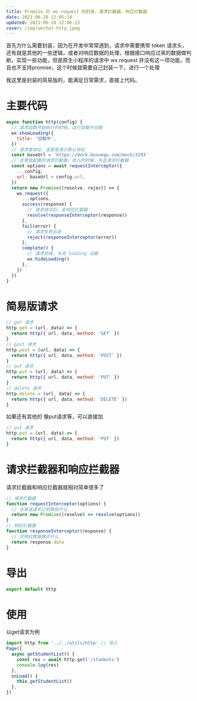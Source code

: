 ```yaml
---
title: Promise 对 we.request 的封装，请求拦截器，响应拦截器
date: 2021-06-20 12:05:14
updated: 2021-06-20 12:06:23
cover: /img/wechat-http.jpeg
---
```


首先为什么需要封装，因为在开发中常常遇到，请求中需要携带 token 请求头，还有就是其他的一些逻辑，或者对响应数据的处理，根据接口响应过来的数据做判断，实现一些功能，但是原生小程序的请求中 wx.request 并没有这一项功能，而且也不支持promise，这个时候就需要自己封装一下，进行一个处理

我这里是封装的简易版的，能满足日常需求，直接上代码。

# 主要代码

```js
async function http(config) {
  // 请求函数开始执行的时候，运行加载中动画
  wx.showLoading({
    title: '加载中',
  })
  // 请求基地址，这里是演示默认地址
  const baseUrl = 'https://mock.boxuegu.com/mock/3293'
  // 这里是配置的请求拦截器，进入的时候，先走请求拦截器
  const options = await requestInterceptor({
    ...config,
    url: baseUrl + config.url,
  })
  return new Promise((resolve, reject) => {
    wx.request({
      ...options,
      success(response) {
        // 请求成功后，走响应拦截器
        resolve(responseInterceptor(response))
      },
      fail(error) {
        // 请求失败后走
        reject(responseInterceptor(error))
      },
      complete() {
        // 请求完成，关闭 loading 动画
        wx.hideLoading()
      },
    })
  })
}
```

# 简易版请求

```js
// get 请求
http.get = (url, data) => {
  return http({ url, data, method: 'GET' })
}
// post 请求
http.post = (url, data) => {
  return http({ url, data, method: 'POST' })
}
// put 请求
http.put = (url, data) => {
  return http({ url, data, method: 'PUT' })
}
// delete 请求
http.delete = (url, data) => {
  return http({ url, data, method: 'DELETE' })
}
```

如果还有其他的 像put请求等，可以直接加
```js
// put 请求
http.put = (url, data) => {
  return http({ url, data, method: 'PUT' })
}
```



# 请求拦截器和响应拦截器

请求拦截器和响应拦截器就相对简单很多了

```js
// 请求拦截器
function requestInterceptor(options) {
  // 在发送请求之前做些什么
  return new Promise((resolve) => resolve(options))
}
// 响应拦截器
function responseInterceptor(response) {
  // 对响应数据做点什么
  return response.data
}
```

# 导出

```js
export default http
```

# 使用

以get请求为例

```js
import http from '../../utils/http' // 导入
Page({
  async getStudentList() {
    const res = await http.get('/students')
    console.log(res)
  },
  onLoad() {
    this.getStudentList()
  },
})
```

